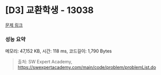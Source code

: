 # [D3] 교환학생 - 13038 

[문제 링크](https://swexpertacademy.com/main/code/problem/problemDetail.do?contestProbId=AXxNn6GaPW4DFASZ) 

### 성능 요약

메모리: 47,152 KB, 시간: 118 ms, 코드길이: 1,790 Bytes



> 출처: SW Expert Academy, https://swexpertacademy.com/main/code/problem/problemList.do